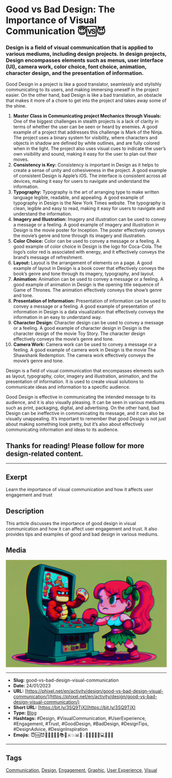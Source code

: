 # Good vs Bad Design: The Importance of Visual Communication 😇🆚😈
### Design is a field of visual communication that is applied to various mediums, including design projects. In design projects, Design encompasses elements such as menus, user interface (UI), camera work, color choice, font choice, animation, character design, and the presentation of information.

Good Design in a project is like a good translator, seamlessly and stylishly communicating to its users, and making immersing oneself in the project easier. On the other hand, bad Design is like a bad translation, an obstacle that makes it more of a chore to get into the project and takes away some of the shine.

1. **Master Class in Communicating project Mechanics through Visuals:** One of the biggest challenges in stealth projects is a lack of clarity in terms of whether the user can be seen or heard by enemies. A good example of a project that addresses this challenge is Mark of the Ninja. The project uses a binary system for visibility, where characters and objects in shadow are defined by white outlines, and are fully colored when in the light. The project also uses visual cues to indicate the user’s own visibility and sound, making it easy for the user to plan out their moves.
2. **Consistency is Key:** Consistency is important in Design as it helps to create a sense of unity and cohesiveness in the project. A good example of consistent Design is Apple’s iOS. The interface is consistent across all devices, making it easy for users to navigate and understand the information.
3. **Typography:** Typography is the art of arranging type to make written language legible, readable, and appealing. A good example of typography in Design is the New York Times website. The typography is clean, legible and easy to read, making it easy for users to navigate and understand the information.
4. **Imagery and Illustration:** Imagery and illustration can be used to convey a message or a feeling. A good example of imagery and illustration in Design is the movie poster for Inception. The poster effectively conveys the movie’s genre and tone through its imagery and illustration.
5. **Color Choice:** Color can be used to convey a message or a feeling. A good example of color choice in Design is the logo for Coca-Cola. The logo’s color red is associated with energy, and it effectively conveys the brand’s message of refreshment.
6. **Layout:** Layout is the arrangement of elements on a page. A good example of layout in Design is a book cover that effectively conveys the book’s genre and tone through its imagery, typography, and layout.
7. **Animation:** Animation can be used to convey a message or a feeling. A good example of animation in Design is the opening title sequence of Game of Thrones. The animation effectively conveys the show’s genre and tone.
8. **Presentation of Information:** Presentation of information can be used to convey a message or a feeling. A good example of presentation of information in Design is a data visualization that effectively conveys the information in an easy to understand way.
9. **Character Design:** Character design can be used to convey a message or a feeling. A good example of character design in Design is the character design of the movie Toy Story. The character design effectively conveys the movie’s genre and tone.
10. **Camera Work:** Camera work can be used to convey a message or a feeling. A good example of camera work in Design is the movie The Shawshank Redemption. The camera work effectively conveys the movie’s genre and tone.

Design is a field of visual communication that encompasses elements such as layout, typography, color, imagery and illustration, animation, and the presentation of information. It is used to create visual solutions to communicate ideas and information to a specific audience.

Good Design is effective in communicating the intended message to its audience, and it is also visually pleasing. It can be seen in various mediums such as print, packaging, digital, and advertising. On the other hand, bad Design can be ineffective in communicating its message, and it can also be visually unappealing. It’s important to remember that good Design is not just about making something look pretty, but it’s also about effectively communicating information and ideas to its audience.

## Thanks for reading! Please follow for more design-related content.
------------
## Exerpt
Learn the importance of visual communication and how it affects user engagement and trust
## Description
This article discusses the importance of good design in visual communication and how it can affect user engagement and trust. It also provides tips and examples of good and bad design in various mediums.
## Media
<img src="media/06744a46/good-vs-bad-design.jpg" loading="lazy"><br>

------------
- **Slug:** good-vs-bad-design-visual-communication
- **Date:** 24/01/2023
- **URL:** [https://phixel.net/en/activity/design/good-vs-bad-design-visual-communication/](https://phixel.net/en/activity/design/good-vs-bad-design-visual-communication/)
- **Short URL:** [https://bit.ly/3SQ9TjX](https://bit.ly/3SQ9TjX)
- **Type:** [Blog](#blog)
- **Hashtags:** #Design, #VisualCommunication, #UserExperience, #Engagement, #Trust, #GoodDesign, #BadDesign, #DesignTips, #DesignAdvice, #DesignInspiration
- **Emojis:** 😇🆚😈🤼‍♂️📱🤼‍♀️📚📖⚔️💥📊💼💡😎🤯🤼🎨🥊💻🤺👨‍🎨

------------
## Tags
[Communication](#communication), [Design](#design), [Engagement](#engagement), [Graphic](#graphic), [User Experience](#user-experience), [Visual](#visual)
